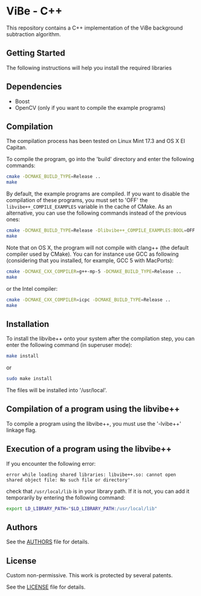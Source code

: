 # ViBe - C++

This repository contains a C++ implementation of the ViBe background subtraction algorithm. 

## Getting Started

The following instructions will help you install the required libraries

Dependencies
------------

- Boost
- OpenCV (only if you want to compile the example programs)

Compilation
-----------

The compilation process has been tested on Linux Mint 17.3 and OS X El Capitan.

To compile the program, go into the 'build' directory and enter the following
commands:

```bash
cmake -DCMAKE_BUILD_TYPE=Release ..
make
```
By default, the example programs are compiled. If you want to disable the
compilation of these programs, you must set to 'OFF' the
<code>libvibe++\_COMPILE_EXAMPLES</code> variable in the cache of CMake. As an alternative,
you can use the following commands instead of the previous ones:

```bash
cmake -DCMAKE_BUILD_TYPE=Release -Dlibvibe++_COMPILE_EXAMPLES:BOOL=OFF ..
make
```

Note that on OS X, the program will not compile with clang++ (the default
compiler used by CMake). You can for instance use GCC as following (considering
that you installed, for example, GCC 5 with MacPorts):
```bash
cmake -DCMAKE_CXX_COMPILER=g++-mp-5 -DCMAKE_BUILD_TYPE=Release ..
make
```
or the Intel compiler:
```bash
cmake -DCMAKE_CXX_COMPILER=icpc -DCMAKE_BUILD_TYPE=Release ..
make
```
Installation
------------

To install the libvibe++ onto your system after the compilation step, you can
enter the following command (in superuser mode):

```bash
make install
```
or

```bash
sudo make install
```

The files will be installed into '/usr/local'.

Compilation of a program using the libvibe++
--------------------------------------------

To compile a program using the libvibe++, you must use the '-lvibe++' linkage
flag.

Execution of a program using the libvibe++
------------------------------------------

If you encounter the following error:

<code>error while loading shared libraries: libvibe++.so: cannot open shared object
file: No such file or directory'</code>

check that <code>/usr/local/lib</code> is in your library path. If it is not, you can add
it temporarily by entering the following command:

```bash
export LD_LIBRARY_PATH="$LD_LIBRARY_PATH:/usr/local/lib"
```

## Authors

See the [AUTHORS](AUTHORS) file for details.


## License

Custom non-permissive.
This work is protected by several patents.

See the [LICENSE](LICENSE) file for details.
